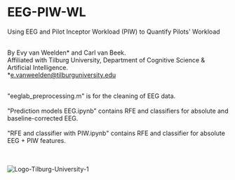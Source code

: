 # EEG-PIW-WL
Using EEG and Pilot Inceptor Workload (PIW) to Quantify Pilots' Workload

<br>By Evy van Weelden* and Carl van Beek.
<br>Affiliated with Tilburg University, Department of Cognitive Science & Artificial Intelligence.
<br>*e.vanweelden@tilburguniversity.edu</br>

<br>"eeglab_preprocessing.m" is for the cleaning of EEG data.</br>
<br>"Prediction models EEG.ipynb" contains RFE and classifiers for absolute and baseline-corrected EEG.</br>
<br>"RFE and classifier with PIW.ipynb" contains RFE and classifier for absolute EEG + PIW features.</br>

<br></br>
![Logo-Tilburg-University-1](https://github.com/evyvanweelden/EEG-PIW-WL/assets/89483153/116ef3af-8dba-48a7-8ebf-eab6735d9186)
